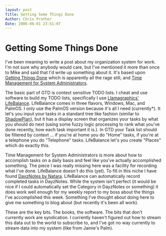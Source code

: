 ```yaml
---
layout: post
Title: Getting Some Things Done  
Author: Chris Prather
Date: 2006-06-01 23:51:07
---
```


# Getting Some Things Done
I've been meaning to write a post about my organization system for work. I'm not sure why anybody would care, but I've mentioned it more than once to Mike and said that I'd write up something about it. It's based upon [Getting Things Done][GTD] which is apparently all the rage still, and [Time Management for System Administrators][TMSA]. 

The basic part of GTD is context sensitive TODO lists. I cheat and use software to build my TODO lists, specifically I use [Llamagraphics' LifeBalance][LB]. LifeBalance comes in three flavors, Windows, Mac, and PalmOS. I only use the PalmOS version because it's all I need (currently*). It let's you input your tasks in a standard tree like fashion (similar to [ShadowPlan][SHADOW]), but it has a display screen that organizes your tasks by what you should do next (using some fuzzy logic processing to rank what you've done recently, how each task important it is.). In GTD your Task list should be filtered by context ... if you're at home you do "Home" tasks, if you're at a telephone you do "Telephone" tasks. LifeBalance let's you create "Places" which do exactly this. 

Time Management for System Administrators is more about how to accomplish tasks on a daily basis and feel like you've actually accomplished something. The piece I was really missing here was a facility for recording what I've done. LifeBalance doesn't do this (yet). To fill in this niche I have found [DayzNotes by Natara][DAYZ]. LifeBalance can automatically record completed tasks in DayzNotes. While the system isn't perfect (it would be nice if I could automatically set the Category in DayzNotes or something) it does work well enough for my weekly report to my boss about the things I've accomplished this week. Something I've thought about doing here to give me something to blog about (but recently it's been all work).

These are the key bits. The books, the software. The bits that don't currently work are syndication. I currently haven't figured out how to stream this data out to the world to subscribe to, and I've got no way currently to stream data into my system (like from Jamie's Palm).

[GTD]: http://www.davidco.com/
[TMSA]: http://www.everythingsysadmin.com/
[LB]: http://llamagraphics.com/
[SHADOW]: http://codejedi.com
[DAYZ]: http://www.natara.com/DayNotez/index.cfm
